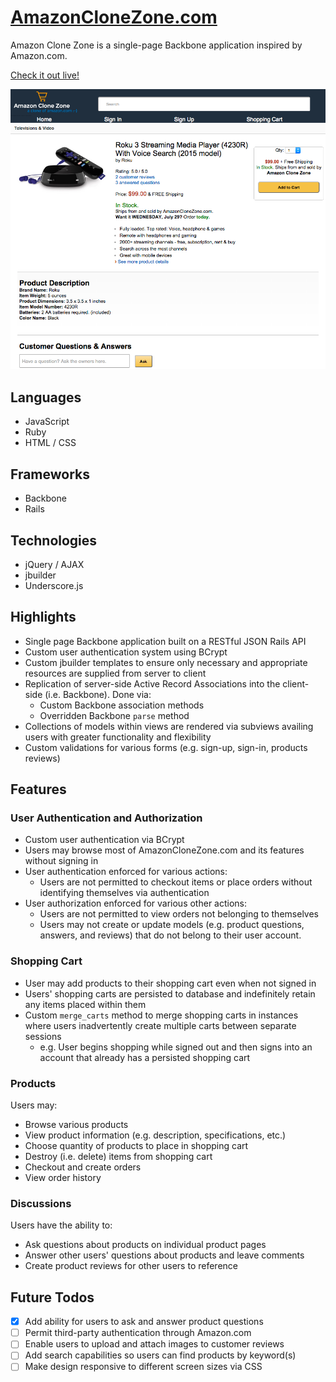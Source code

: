 # [AmazonCloneZone.com](http://amazonclonezone.com)

Amazon Clone Zone is a single-page Backbone application inspired by Amazon.com.

[Check it out live!](http://amazonclonezone.com)

![screenshot](public/screenshot.png)

## Languages
- JavaScript
- Ruby
- HTML / CSS

## Frameworks
- Backbone
- Rails

## Technologies
- jQuery / AJAX
- jbuilder
- Underscore.js

## Highlights
- Single page Backbone application built on a RESTful JSON Rails API
- Custom user authentication system using BCrypt
- Custom jbuilder templates to ensure only necessary and appropriate resources are supplied from server to client
- Replication of server-side Active Record Associations into the client-side (i.e. Backbone).  Done via:
  - Custom Backbone association methods
  - Overridden Backbone `parse` method
- Collections of models within views are rendered via subviews availing users with greater functionality and flexibility
- Custom validations for various forms (e.g. sign-up, sign-in, products reviews)

## Features

### User Authentication and Authorization
- Custom user authentication via BCrypt
- Users may browse most of AmazonCloneZone.com and its features without signing in
- User authentication enforced for various actions:
  - Users are not permitted to checkout items or place orders without identifying themselves via authentication
- User authorization enforced for various other actions:
  - Users are not permitted to view orders not belonging to themselves
  - Users may not create or update models (e.g. product questions, answers, and reviews) that do not belong to their user account.

### Shopping Cart
- User may add products to their shopping cart even when not signed in
- Users' shopping carts are persisted to database and indefinitely retain any items placed within them
- Custom `merge_carts` method to merge shopping carts in instances where users inadvertently create multiple carts between separate sessions
  - e.g. User begins shopping while signed out and then signs into an account that already has a persisted shopping cart

### Products
Users may:
- Browse various products
- View product information (e.g. description, specifications, etc.)
- Choose quantity of products to place in shopping cart
- Destroy (i.e. delete) items from shopping cart
- Checkout and create orders
- View order history

### Discussions
Users have the ability to:
- Ask questions about products on individual product pages
- Answer other users' questions about products and leave comments
- Create product reviews for other users to reference

## Future Todos
- [x] Add ability for users to ask and answer product questions
- [ ] Permit third-party authentication through Amazon.com
- [ ] Enable users to upload and attach images to customer reviews
- [ ] Add search capabilities so users can find products by keyword(s)
- [ ] Make design responsive to different screen sizes via CSS
